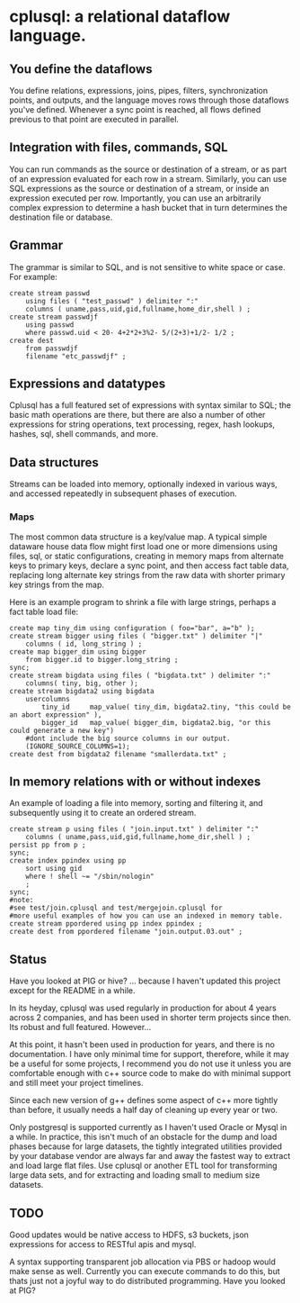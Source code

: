 # cplusql: a relational dataflow language. 

## You define the dataflows
You define relations, expressions, joins, pipes, filters, synchronization points, and outputs, and the language moves rows through those dataflows you've defined.  Whenever a sync point is reached, all flows defined previous to that point are executed in parallel.

## Integration with files, commands, SQL

You can run commands as the source or destination of a stream, or as part of an
expression evaluated for each row in a stream.  Similarly, you can use SQL
expressions as the source or destination of a stream, or inside an expression
executed per row. Importantly, you can use an arbitrarily complex expression to
determine a hash bucket that in turn determines the destination file or
database.

## Grammar 

The grammar is similar to SQL, and is not sensitive to white space or 
case.  For example:

    create stream passwd 
        using files ( "test_passwd" ) delimiter ":"
        columns ( uname,pass,uid,gid,fullname,home_dir,shell ) ;
    create stream passwdjf 
        using passwd 
        where passwd.uid < 20- 4+2*2+3%2- 5/(2+3)+1/2- 1/2 ;
    create dest 
        from passwdjf 
        filename "etc_passwdjf" ;

## Expressions and datatypes

Cplusql has a full featured set of expressions with syntax similar to SQL; the basic math operations are there, but there are also a number of other expressions for string operations, text processing, regex, hash lookups, hashes, sql, shell commands, and more.

## Data structures

Streams can be loaded into memory, optionally indexed in various ways, and accessed repeatedly in subsequent phases of execution.  

### Maps  

The most common data structure is a key/value map.  A typical simple dataware
house data flow might first load one or more dimensions using files,  sql, or
static configurations, creating in memory maps from alternate keys to primary
keys, declare a sync point, and then access fact table data, replacing long
alternate key strings from the raw data with shorter primary key strings from
the map.   

Here is an example program to shrink a file with large strings, perhaps a 
fact table load file:

    create map tiny_dim using configuration ( foo="bar", a="b" );
    create stream bigger using files ( "bigger.txt" ) delimiter "|"
        columns ( id, long_string ) ;
    create map bigger_dim using bigger 
        from bigger.id to bigger.long_string ;
    sync;
    create stream bigdata using files ( "bigdata.txt" ) delimiter ":"
        columns( tiny, big, other );
    create stream bigdata2 using bigdata 
        usercolumns 
            tiny_id     map_value( tiny_dim, bigdata2.tiny, "this could be an abort expression" ),
            bigger_id   map_value( bigger_dim, bigdata2.big, "or this could generate a new key")
        #dont include the big source columns in our output.
        (IGNORE_SOURCE_COLUMNS=1);
    create dest from bigdata2 filename "smallerdata.txt" ;

## In memory relations with or without indexes

An example of loading a file into memory, sorting and filtering it, and subsequently using it to create an ordered stream.

    create stream p using files ( "join.input.txt" ) delimiter ":"
        columns ( uname,pass,uid,gid,fullname,home_dir,shell ) ;
    persist pp from p ;
    sync;
    create index ppindex using pp 
        sort using gid 
        where ! shell ~= "/sbin/nologin" 
        ;
    sync;
    #note:
    #see test/join.cplusql and test/mergejoin.cplusql for 
    #more useful examples of how you can use an indexed in memory table.
    create stream ppordered using pp index ppindex ;
    create dest from ppordered filename "join.output.03.out" ;

## Status

Have you looked at PIG or hive?  ... because I haven't updated this project
except for the README in a while.

In its heyday, cplusql was used regularly in production for about 4 years
across 2 companies, and has been used in shorter term projects since then.
Its robust and full featured. However...

At this point, it hasn't been used in production for years, and there is no
documentation.  I have only minimal time for support, therefore, while it may
be a useful for some projects, I recommend you do not use it unless you are
comfortable enough with c++ source code to make do with minimal support and
still meet your project timelines.

Since each new version of g++ defines some aspect of c++ more tightly than
before, it usually needs a half day of cleaning up every year or two.

Only postgresql is supported currently as I haven't used Oracle or Mysql in a
while.  In practice, this isn't much of an obstacle for the dump and load
phases because for large datasets, the tightly integrated utilities
provided by your database vendor are always far and away the fastest way to
extract and load large flat files. Use cplusql or another ETL tool for
transforming large data sets, and for extracting and loading small to medium
size datasets.

## TODO

Good updates would be native access to HDFS, s3 buckets, json expressions for
access to RESTful apis and mysql.

A syntax supporting transparent job allocation via PBS or hadoop would make
sense as well.  Currently you can execute commands to do this, but thats 
just not a joyful way to do distributed programming.  Have you looked at PIG?


